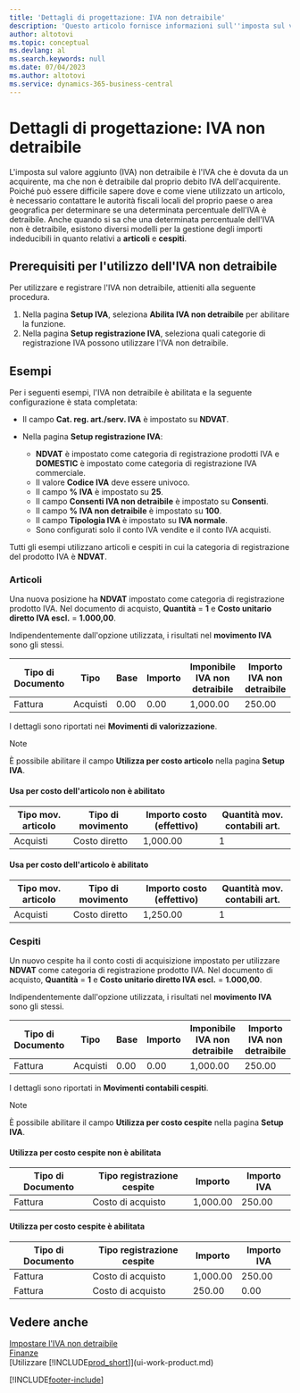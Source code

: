 ```yaml
---
title: 'Dettagli di progettazione: IVA non detraibile'
description: 'Questo articolo fornisce informazioni sull''imposta sul valore aggiunto (IVA) non detraibile è l''IVA che è dovuta da un acquirente, ma che non è detraibile dal proprio debito IVA dell''acquirente.'
author: altotovi
ms.topic: conceptual
ms.devlang: al
ms.search.keywords: null
ms.date: 07/04/2023
ms.author: altotovi
ms.service: dynamics-365-business-central
---
```


# <a name="design-details-non-deductible-vat"></a>Dettagli di progettazione: IVA non detraibile

L'imposta sul valore aggiunto (IVA) non detraibile è l'IVA che è dovuta da un acquirente, ma che non è detraibile dal proprio debito IVA dell'acquirente. Poiché può essere difficile sapere dove e come viene utilizzato un articolo, è necessario contattare le autorità fiscali locali del proprio paese o area geografica per determinare se una determinata percentuale dell'IVA è detraibile. Anche quando si sa che una determinata percentuale dell'IVA non è detraibile, esistono diversi modelli per la gestione degli importi indeducibili in quanto relativi a **articoli** e **cespiti**.

## <a name="prerequisites-for-using-non-deductible-vat"></a>Prerequisiti per l'utilizzo dell'IVA non detraibile

Per utilizzare e registrare l'IVA non detraibile, attieniti alla seguente procedura.

1. Nella pagina **Setup IVA**, seleziona **Abilita IVA non detraibile** per abilitare la funzione.
2. Nella pagina **Setup registrazione IVA**, seleziona quali categorie di registrazione IVA possono utilizzare l'IVA non detraibile.

## <a name="examples"></a>Esempi

Per i seguenti esempi, l'IVA non detraibile è abilitata e la seguente configurazione è stata completata:

- Il campo **Cat. reg. art./serv. IVA** è impostato su **NDVAT**.
- Nella pagina **Setup registrazione IVA**:

    - **NDVAT** è impostato come categoria di registrazione prodotti IVA e **DOMESTIC** è impostato come categoria di registrazione IVA commerciale.
    - Il valore **Codice IVA** deve essere univoco.
    - Il campo **% IVA** è impostato su **25**.
    - Il campo **Consenti IVA non detraibile** è impostato su **Consenti**.
    - Il campo **% IVA non detraibile** è impostato su **100**.
    - Il campo **Tipologia IVA** è impostato su **IVA normale**.
    - Sono configurati solo il conto IVA vendite e il conto IVA acquisti.

Tutti gli esempi utilizzano articoli e cespiti in cui la categoria di registrazione del prodotto IVA è **NDVAT**.

### <a name="items"></a>Articoli

Una nuova posizione ha **NDVAT** impostato come categoria di registrazione prodotto IVA. Nel documento di acquisto, **Quantità** = **1** e **Costo unitario diretto IVA escl.** = **1.000,00**.

Indipendentemente dall'opzione utilizzata, i risultati nel **movimento IVA** sono gli stessi.

| Tipo di Documento | Tipo | Base | Importo | Imponibile IVA non detraibile | Importo IVA non detraibile |
|---|---|---|---|---|---|
| Fattura | Acquisti | 0.00 | 0.00 | 1,000.00 | 250.00 |

I dettagli sono riportati nei **Movimenti di valorizzazione**.

> [!NOTE]
> È possibile abilitare il campo **Utilizza per costo articolo** nella pagina **Setup IVA**.

#### <a name="use-for-item-cost-isnt-enabled"></a>Usa per costo dell'articolo non è abilitato

| Tipo mov. articolo | Tipo di movimento | Importo costo (effettivo) | Quantità mov. contabili art. |
|---|---|---|---|
| Acquisti | Costo diretto | 1,000.00 | 1 |

#### <a name="use-for-item-cost-is-enabled"></a>Usa per costo dell'articolo è abilitato

| Tipo mov. articolo | Tipo di movimento | Importo costo (effettivo) | Quantità mov. contabili art. |
|---|---|---|---|
| Acquisti | Costo diretto | 1,250.00 | 1 |

### <a name="fixed-assets"></a>Cespiti

Un nuovo cespite ha il conto costi di acquisizione impostato per utilizzare **NDVAT** come categoria di registrazione prodotto IVA. Nel documento di acquisto, **Quantità** = **1** e **Costo unitario diretto IVA escl.** = **1.000,00**.

Indipendentemente dall'opzione utilizzata, i risultati nel **movimento IVA** sono gli stessi.

| Tipo di Documento | Tipo | Base | Importo | Imponibile IVA non detraibile | Importo IVA non detraibile |
|---|---|---|---|---|---|
| Fattura | Acquisti | 0.00 | 0.00 | 1,000.00 | 250.00 |

I dettagli sono riportati in **Movimenti contabili cespiti**.

> [!NOTE]
> È possibile abilitare il campo **Utilizza per costo cespite** nella pagina **Setup IVA**.

#### <a name="use-for-fixed-asset-cost-isnt-enabled"></a>Utilizza per costo cespite non è abilitata

| Tipo di Documento | Tipo registrazione cespite | Importo | Importo IVA |
|---|---|---|---|
| Fattura | Costo di acquisto | 1,000.00 | 250.00 |

#### <a name="use-for-fixed-asset-cost-is-enabled"></a>Utilizza per costo cespite è abilitata

| Tipo di Documento | Tipo registrazione cespite | Importo | Importo IVA |
|---|---|---|---|
| Fattura | Costo di acquisto | 1,000.00 | 250.00 |
| Fattura | Costo di acquisto | 250.00 | 0.00 |

## <a name="see-also"></a>Vedere anche

[Impostare l'IVA non detraibile](finance-setup-nondeductible-vat.md)  
[Finanze](finance.md)  
[Utilizzare [!INCLUDE[prod_short](includes/prod_short.md)]](ui-work-product.md)

[!INCLUDE[footer-include](includes/footer-banner.md)]
